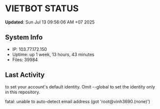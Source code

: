 # VIETBOT STATUS
**Updated**: Sun Jul 13 09:56:06 AM +07 2025

## System Info
- IP: 103.77.172.150
- Uptime: up 1 week, 13 hours, 43 minutes
- Files: 39984

## Last Activity

to set your account's default identity.
Omit --global to set the identity only in this repository.

fatal: unable to auto-detect email address (got 'root@vinh3690.(none)')
